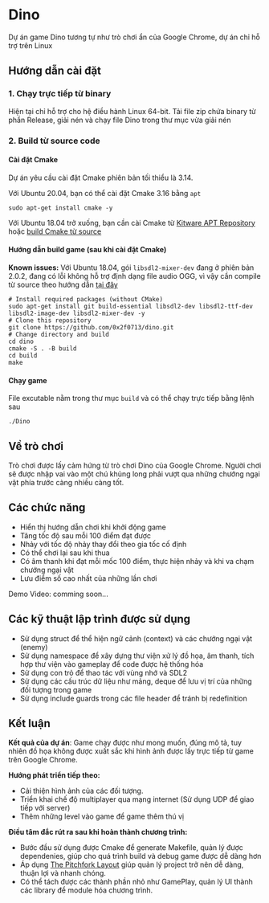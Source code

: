 # Dino

Dự án game Dino tương tự như trò chơi ẩn của Google Chrome, dự án chỉ hỗ trợ trên Linux

## Hướng dẫn cài đặt

### 1. Chạy trực tiếp từ binary

Hiện tại chỉ hỗ trợ cho hệ điều hành Linux 64-bit.
Tải file zip chứa binary từ phần Release, giải nén và chạy file Dino trong thư mục vừa giải nén

### 2. Build từ source code

#### Cài đặt Cmake
Dự án yêu cầu cài đặt Cmake phiên bản tối thiểu là 3.14. 

Với Ubuntu 20.04, bạn có thể cài đặt Cmake 3.16 bằng `apt`
```console
sudo apt-get install cmake -y
```
Với Ubuntu 18.04 trở xuống, bạn cần cài Cmake từ [Kitware APT Repository](https://apt.kitware.com/) hoặc [build Cmake từ source](https://cmake.org/install/)

#### Hướng dẫn build game (sau khi cài đặt Cmake)

**Known issues:** Với Ubuntu 18.04, gói `libsdl2-mixer-dev` đang ở phiên bản 2.0.2, đang có lỗi không hỗ trợ định dạng file audio OGG, vì vậy cần compile từ source theo hướng dẫn [tại đây](./docs/BUILD_SDL_MIXER.md)

```console
# Install required packages (without CMake)
sudo apt-get install git build-essential libsdl2-dev libsdl2-ttf-dev libsdl2-image-dev libsdl2-mixer-dev -y
# Clone this repository
git clone https://github.com/0x2f0713/dino.git
# Change directory and build
cd dino
cmake -S . -B build
cd build
make
```

#### Chạy game
File excutable nằm trong thư mục `build` và có thể chạy trực tiếp bằng lệnh sau
```console
./Dino
```

## Về trò chơi

Trò chơi được lấy cảm hứng từ trò chơi Dino của Google Chrome. Người chơi sẽ được nhập vai vào một chú khủng long phải vượt qua những chướng ngại vật phía trước càng nhiều càng tốt.

## Các chức năng

- Hiển thị hướng dẫn chơi khi khởi động game
- Tăng tốc độ sau mỗi 100 điểm đạt được
- Nhảy với tốc độ nhảy thay đổi theo gia tốc cố định
- Có thể chơi lại sau khi thua
- Có âm thanh khi đạt mỗi mốc 100 điểm, thực hiện nhảy và khi va chạm chướng ngại vật
- Lưu điểm số cao nhất của những lần chơi

Demo Video: comming soon...

## Các kỹ thuật lập trình được sử dụng

- Sử dụng struct để thể hiện ngữ cảnh (context) và các chướng ngại vật (enemy)
- Sử dụng namespace để xây dựng thư viện xử lý đồ họa, âm thanh, tích hợp thư viện vào gameplay để code được hệ thống hóa
- Sử dụng con trỏ để thao tác với vùng nhớ và SDL2
- Sử dụng các cấu trúc dữ liệu như mảng, deque để lưu vị trí của những đối tượng trong game
- Sử dụng include guards trong các file header để tránh bị redefinition

## Kết luận

<!-- Dự án game tương đối sơ sài về đồ họa khi sử dụng hình ảnh các đối tượng từ game của Google Chrome -->
**Kết quả của dự án**: Game chạy được như mong muốn, đúng mô tả, tuy nhiên đồ họa không được xuất sắc khi hình ảnh được lấy trực tiếp từ game trên Google Chrome.

**Hướng phát triển tiếp theo:**
- Cải thiện hình ảnh của các đối tượng.
- Triển khai chế độ multiplayer qua mạng internet (Sử dụng UDP để giao tiếp với server)
- Thêm những level vào game để game thêm thú vị

**Điều tâm đắc rút ra sau khi hoàn thành chương trình:**
- Bước đầu sử dụng được Cmake để generate Makefile, quản lý được dependenies, giúp cho quá trình build và debug game được dễ dàng hơn
- Áp dụng [The Pitchfork Layout](https://api.csswg.org/bikeshed/?force=1&url=https://raw.githubusercontent.com/vector-of-bool/pitchfork/develop/data/spec.bs) giúp quản lý project trở nên dễ dàng, thuận lợi và nhanh chóng.
- Có thể tách được các thành phần nhỏ như GamePlay, quản lý UI thành các library để module hóa chương trình.
